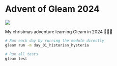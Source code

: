 # Advent of Gleam 2024

![](https://github.com/skovmand/advent_of_gleam_2024/workflows/test/badge.svg)

My christmas adventure learning Gleam in 2024 🎄🎄🎄

```sh
# Run each day by running the module directly
gleam run -m day_01_historian_hysteria

# Run all tests
gleam test
```
